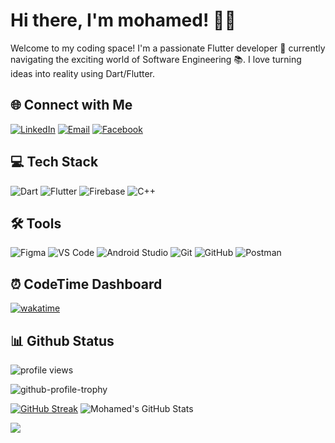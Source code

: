 <!-- Hey there! Welcome to my GitHub profile 👋 -->

# Hi there, I'm mohamed! 👨‍💻

Welcome to my coding space! I'm a passionate Flutter developer 🚀 currently navigating the exciting world of Software Engineering 📚. I love turning ideas into reality using Dart/Flutter.

## 🌐 Connect with Me

[![LinkedIn](https://img.shields.io/badge/-LinkedIn-0A66C2?style=flat-square&logo=LinkedIn&logoColor=white&label=LinkedIn)]( https://www.linkedin.com/in/mohamedragab74/)
[![Email](https://img.shields.io/badge/-Email-D14836?style=flat-square&logo=Gmail&logoColor=white&label=Email)](mailto:mr341349@gmail.com)
[![Facebook](https://img.shields.io/badge/-Facebook-1877F2?style=flat-square&logo=Facebook&logoColor=white&label=Facebook)](https://www.facebook.com/mohamedragabebrahiem74)

## 💻 Tech Stack

![Dart](https://skillicons.dev/icons?i=dart&theme=dark&borderRadius=20)
![Flutter](https://skillicons.dev/icons?i=flutter&theme=dark&borderRadius=20)
![Firebase](https://skillicons.dev/icons?i=firebase&theme=dark&borderRadius=20)
![C++](https://skillicons.dev/icons?i=cpp&theme=dark&borderRadius=20)

## 🛠️ Tools

![Figma](https://skillicons.dev/icons?i=figma&theme=dark&borderRadius=20)
![VS Code](https://skillicons.dev/icons?i=vscode&theme=dark&borderRadius=20)
![Android Studio](https://skillicons.dev/icons?i=androidstudio&theme=dark&borderRadius=20)
![Git](https://skillicons.dev/icons?i=git&theme=dark&borderRadius=20)
![GitHub](https://skillicons.dev/icons?i=github&theme=dark&borderRadius=20)
![Postman](https://skillicons.dev/icons?i=postman&theme=dark&borderRadius=20)

## ⏰ CodeTime Dashboard

[![wakatime](https://wakatime.com/badge/user/018cc21c-9074-41f8-a352-65edefaa8d15.svg)](https://wakatime.com/@018cc21c-9074-41f8-a352-65edefaa8d15)

## 📊 Github Status

![profile views](https://komarev.com/ghpvc/?username=m7mdragab74)

![github-profile-trophy](https://github-profile-trophy.vercel.app/?username=m7mdragab74&title=Repositories,Commits,PullRequest&column=-1)

[![GitHub Streak](https://streak-stats.demolab.com/?user=m7mdragab74)](https://git.io/streak-stats)
![Mohamed's GitHub Stats](https://github-readme-stats.vercel.app/api?username=m7mdragab74&show_icons=true&theme=dark&rank_icon=percentile)

![](https://github-readme-stats.vercel.app/api/top-langs/?username=m7mdragab74&theme=blueberry&hide_border=true&include_all_commits=false&count_private=false&layout=compact)
